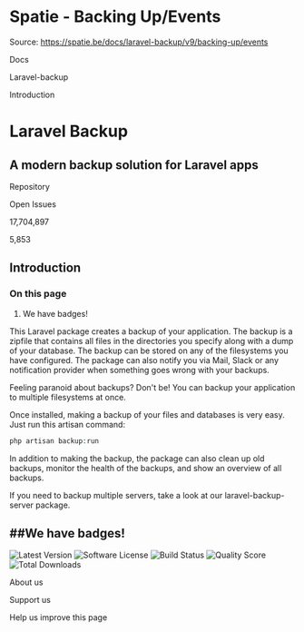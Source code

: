 # Spatie - Backing Up/Events

Source: https://spatie.be/docs/laravel-backup/v9/backing-up/events

Docs

Laravel-backup

Introduction

Laravel Backup
==============

A modern backup solution for Laravel apps
-----------------------------------------

Repository

Open Issues

17,704,897

5,853

Introduction
------------

### On this page

1. We have badges!

This Laravel package creates a backup of your application. The backup is a zipfile that contains all files in the directories you specify along with a dump of your database. The backup can be stored on any of the filesystems you have configured. The package can also notify you via Mail, Slack or any notification provider when something goes wrong with your backups.

Feeling paranoid about backups? Don't be! You can backup your application to multiple filesystems at once.

Once installed, making a backup of your files and databases is very easy. Just run this artisan command:

```php
php artisan backup:run

```
In addition to making the backup, the package can also clean up old backups, monitor the health of the backups, and show an overview of all backups.

If you need to backup multiple servers, take a look at our laravel-backup-server package.

##We have badges!
-----------------

![Latest Version](https://img.shields.io/github/release/spatie/laravel-backup.svg?style=flat-square)
![Software License](https://img.shields.io/badge/license-MIT-brightgreen.svg?style=flat-square)
![Build Status](https://img.shields.io/travis/spatie/laravel-backup/master.svg?style=flat-square)
![Quality Score](https://img.shields.io/scrutinizer/g/spatie/laravel-backup.svg?style=flat-square)
![Total Downloads](https://img.shields.io/packagist/dt/spatie/laravel-backup.svg?style=flat-square)

About us

Support us

Help us improve this page